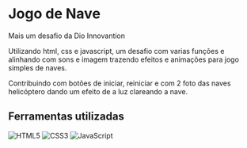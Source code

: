 # Jogo de Nave
<p>Mais um desafio da Dio Innovantion</p>
<p>Utilizando html, css e javascript, um desafio com varias funções e alinhando com sons e imagem trazendo efeitos e animações para jogo simples de naves.</p>
<p>Contribuindo com botões de iniciar, reiniciar e com 2 foto das naves helicóptero dando um efeito de a luz clareando a nave.</p>

## Ferramentas utilizadas

![HTML5](https://img.shields.io/badge/HTML5-000?style=for-the-badge&logo=html5) ![CSS3](https://img.shields.io/badge/CSS3-000?style=for-the-badge&logo=css3&logoColor=264CE4) ![JavaScript](https://img.shields.io/badge/JavaScript-000?style=for-the-badge&logo=javascript) 
